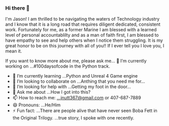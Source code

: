 ### Hi there 👋
I'm Jason! I am thrilled to be navigating the waters of Technology industry and 
I know that it is a long road that requires diligent dedicated, consistent work. Fortunately
for me, as a former Marine I am blessed with
a learned level of personal accountablilty and as a man of faith first, I am blessed to have empathy to see 
and help others when I notice them struggling. It is my great honor to be on this journey with all of you!!
If I ever tell you I love you, I mean it.

If you want to know more about me, please ask me...
🔭 I’m currently working on ...#100daysofcode in the Python track.
- 🌱 I’m currently learning ...Python and Unreal 4 Game engine
- 👯 I’m looking to collaborate on ...Anthing that you need me for...
- 🤔 I’m looking for help with ...Getting my foot in the door...
- 💬 Ask me about ...How I got into this?
- 📫 How to reach me: ...jnutt367@gmail.com or 407-687-7889
- 😄 Pronouns: ...He/Him
- ⚡ Fun fact: ...There are people alive that have never seen Boba Fett in the Original Trilogy.
               ...true story, I spoke with one recently. 
<!--
**jnutt367/jnutt367** is a ✨ _special_ ✨ repository because its `README.md` (this file) appears on your GitHub profile.

Here are some ideas to get you started:

- 
-->
